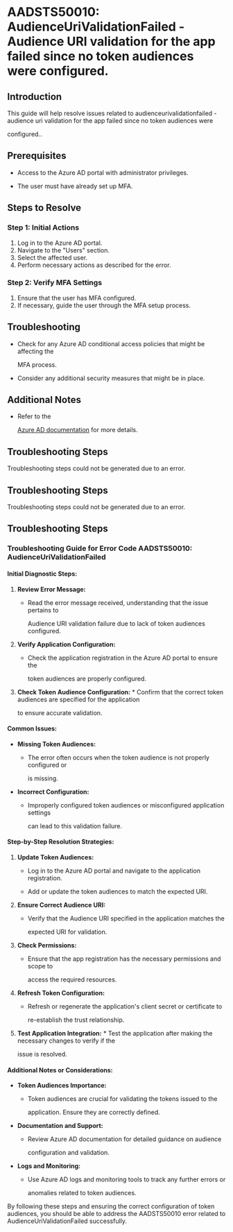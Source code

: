 # AADSTS50010: AudienceUriValidationFailed - Audience URI validation for the app failed since no token audiences were configured.


## Introduction

This guide will help resolve issues related to audienceurivalidationfailed - 
audience uri validation for the app failed since no token audiences were

configured..


## Prerequisites


* Access to the Azure AD portal with administrator privileges.

* The user must have already set up MFA.


## Steps to Resolve


### Step 1: Initial Actions

1. Log in to the Azure AD portal.
2. Navigate to the "Users" section.
3. Select the affected user.
4. Perform necessary actions as described for the error.


### Step 2: Verify MFA Settings

1. Ensure that the user has MFA configured.
2. If necessary, guide the user through the MFA setup process.


## Troubleshooting


* Check for any Azure AD conditional access policies that might be affecting the

  MFA process.

* Consider any additional security measures that might be in place.


## Additional Notes


* Refer to the

  [Azure AD 
documentation](https://learn.microsoft.com/en-us/azure/active-directory/)
  for more details.


## Troubleshooting Steps

Troubleshooting steps could not be generated due to an error.


## Troubleshooting Steps

Troubleshooting steps could not be generated due to an error.


## Troubleshooting Steps


### Troubleshooting Guide for Error Code AADSTS50010: AudienceUriValidationFailed


#### Initial Diagnostic Steps:

1. **Review Error Message:** 

   * Read the error message received, understanding that the issue pertains to

     Audience URI validation failure due to lack of token audiences configured.

2. **Verify Application Configuration:** 

   * Check the application registration in the Azure AD portal to ensure the

     token audiences are properly configured.

3. **Check Token Audience Configuration:**    * Confirm that the correct token 
audiences are specified for the application

     to ensure accurate validation.


#### Common Issues:


* **Missing Token Audiences:** 

  * The error often occurs when the token audience is not properly configured or

    is missing.


* **Incorrect Configuration:**

  * Improperly configured token audiences or misconfigured application settings

    can lead to this validation failure.


#### Step-by-Step Resolution Strategies:

1. **Update Token Audiences:** 

   * Log in to the Azure AD portal and navigate to the application registration.

   * Add or update the token audiences to match the expected URI.

2. **Ensure Correct Audience URI:** 

   * Verify that the Audience URI specified in the application matches the

     expected URI for validation.

3. **Check Permissions:** 

   * Ensure that the app registration has the necessary permissions and scope to

     access the required resources.

4. **Refresh Token Configuration:** 

   * Refresh or regenerate the application's client secret or certificate to

     re-establish the trust relationship.

5. **Test Application Integration:**    * Test the application after making the 
necessary changes to verify if the

     issue is resolved.


#### Additional Notes or Considerations:


* **Token Audiences Importance:** 

  * Token audiences are crucial for validating the tokens issued to the

    application. Ensure they are correctly defined.


* **Documentation and Support:**

  * Review Azure AD documentation for detailed guidance on audience

    configuration and validation.


* **Logs and Monitoring:**

  * Use Azure AD logs and monitoring tools to track any further errors or

    anomalies related to token audiences.

By following these steps and ensuring the correct configuration of token
audiences, you should be able to address the AADSTS50010 error related to
AudienceUriValidationFailed successfully.
